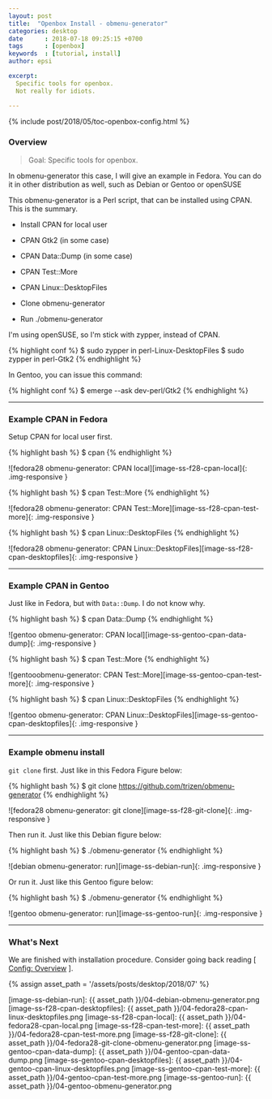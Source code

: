 ```yaml
---
layout: post
title:  "Openbox Install - obmenu-generator"
categories: desktop
date      : 2018-07-18 09:25:15 +0700
tags      : [openbox]
keywords  : [tutorial, install]
author: epsi

excerpt:
  Specific tools for openbox.
  Not really for idiots.

---
```


{% include post/2018/05/toc-openbox-config.html %}

### Overview

> Goal: Specific tools for openbox.

In obmenu-generator this case, I will give an example in Fedora.
You can do it in other distribution as well,
such as Debian or Gentoo or openSUSE

This obmenu-generator is a Perl script,
that can be installed using CPAN.
This is the summary.

*	Install CPAN for local user

*	CPAN Gtk2 (in some case)

*	CPAN Data::Dump (in some case)

*	CPAN Test::More

*	CPAN Linux::DesktopFiles

*	Clone obmenu-generator

*	Run ./obmenu-generator

I'm using openSUSE, so I'm stick with zypper, instead of CPAN.

{% highlight conf %}
$ sudo zypper in perl-Linux-DesktopFiles
$ sudo zypper in perl-Gtk2
{% endhighlight %}

In Gentoo, you can issue this command:

{% highlight conf %}
$ emerge --ask dev-perl/Gtk2
{% endhighlight %}

-- -- --

### Example CPAN in Fedora

Setup CPAN for local user first.

{% highlight bash %}
$ cpan
{% endhighlight %}

![fedora28 obmenu-generator: CPAN local][image-ss-f28-cpan-local]{: .img-responsive }

{% highlight bash %}
$ cpan Test::More
{% endhighlight %}

![fedora28 obmenu-generator: CPAN Test::More][image-ss-f28-cpan-test-more]{: .img-responsive }

{% highlight bash %}
$ cpan Linux::DesktopFiles
{% endhighlight %}

![fedora28 obmenu-generator: CPAN Linux::DesktopFiles][image-ss-f28-cpan-desktopfiles]{: .img-responsive }

-- -- --

### Example CPAN in Gentoo

Just like in Fedora, but with <code>Data::Dump</code>.
I do not know why.

{% highlight bash %}
$ cpan Data::Dump
{% endhighlight %}

![gentoo obmenu-generator: CPAN local][image-ss-gentoo-cpan-data-dump]{: .img-responsive }

{% highlight bash %}
$ cpan Test::More
{% endhighlight %}

![gentooobmenu-generator: CPAN Test::More][image-ss-gentoo-cpan-test-more]{: .img-responsive }

{% highlight bash %}
$ cpan Linux::DesktopFiles
{% endhighlight %}

![gentoo obmenu-generator: CPAN Linux::DesktopFiles][image-ss-gentoo-cpan-desktopfiles]{: .img-responsive }

-- -- --

### Example obmenu install

<code>git clone</code> first.
Just like in this Fedora Figure below:

{% highlight bash %}
$ git clone https://github.com/trizen/obmenu-generator
{% endhighlight %}

![fedora28 obmenu-generator: git clone][image-ss-f28-git-clone]{: .img-responsive }

Then run it.
Just like this Debian figure below:

{% highlight bash %}
$ ./obmenu-generator
{% endhighlight %}

![debian obmenu-generator: run][image-ss-debian-run]{: .img-responsive }

Or run it.
Just like this Gentoo figure below:

{% highlight bash %}
$ ./obmenu-generator
{% endhighlight %}

![gentoo obmenu-generator: run][image-ss-gentoo-run]{: .img-responsive }

-- -- --

### What's Next

We are finished with installation procedure.
Consider going back reading [ [Config: Overview][local-part-config] ].

[//]: <> ( -- -- -- links below -- -- -- )
{% assign asset_path = '/assets/posts/desktop/2018/07' %}

[local-part-config]:  /desktop/2018/05/01/openbox-config.html

[image-ss-debian-run]:               {{ asset_path }}/04-debian-obmenu-generator.png
[image-ss-f28-cpan-desktopfiles]:    {{ asset_path }}/04-fedora28-cpan-linux-desktopfiles.png
[image-ss-f28-cpan-local]:           {{ asset_path }}/04-fedora28-cpan-local.png
[image-ss-f28-cpan-test-more]:       {{ asset_path }}/04-fedora28-cpan-test-more.png
[image-ss-f28-git-clone]:            {{ asset_path }}/04-fedora28-git-clone-obmenu-generator.png
[image-ss-gentoo-cpan-data-dump]:    {{ asset_path }}/04-gentoo-cpan-data-dump.png
[image-ss-gentoo-cpan-desktopfiles]: {{ asset_path }}/04-gentoo-cpan-linux-desktopfiles.png
[image-ss-gentoo-cpan-test-more]:    {{ asset_path }}/04-gentoo-cpan-test-more.png
[image-ss-gentoo-run]:               {{ asset_path }}/04-gentoo-obmenu-generator.png
